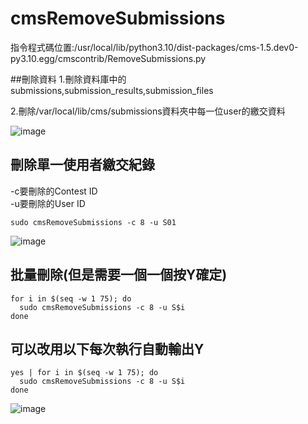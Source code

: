 # cmsRemoveSubmissions  
  
指令程式碼位置:/usr/local/lib/python3.10/dist-packages/cms-1.5.dev0-py3.10.egg/cmscontrib/RemoveSubmissions.py  

##刪除資料
1.刪除資料庫中的submissions,submission_results,submission_files  

2.刪除/var/local/lib/cms/submissions資料夾中每一位user的繳交資料  
  
![image](https://github.com/user-attachments/assets/a4de4aef-f2e6-478d-8ace-14a1d82ba3bc)  

## 刪除單一使用者繳交紀錄  
-c要刪除的Contest ID  
-u要刪除的User ID  
```  
sudo cmsRemoveSubmissions -c 8 -u S01  
``` 
![image](https://github.com/user-attachments/assets/c3cfa183-0781-468e-ada3-e0bf263de8d6)  
## 批量刪除(但是需要一個一個按Y確定)  
```
for i in $(seq -w 1 75); do
  sudo cmsRemoveSubmissions -c 8 -u S$i
done

```
## 可以改用以下每次執行自動輸出Y  
```
yes | for i in $(seq -w 1 75); do
  sudo cmsRemoveSubmissions -c 8 -u S$i
done
```
![image](https://github.com/user-attachments/assets/c0158a8d-1f17-43fd-8908-6cd4d5f149c8)  



